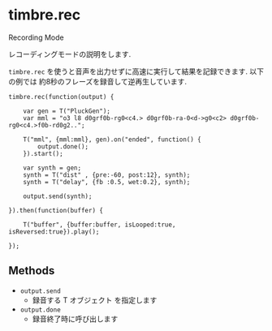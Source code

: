 timbre.rec
===============
Recording Mode

レコーディングモードの説明をします.  

`timbre.rec` を使うと音声を出力せずに高速に実行して結果を記録できます. 以下の例では 約8秒のフレーズを録音して逆再生しています.

```timbre
timbre.rec(function(output) {

    var gen = T("PluckGen");
    var mml = "o3 l8 d0grf0b-rg0<c4.> d0grf0b-ra-0<d->g0<c2> d0grf0b-rg0<c4.>f0b-rd0g2..";
    
    T("mml", {mml:mml}, gen).on("ended", function() {
        output.done();
    }).start();
    
    var synth = gen;
    synth = T("dist" , {pre:-60, post:12}, synth);
    synth = T("delay", {fb :0.5, wet:0.2}, synth);
    
    output.send(synth);

}).then(function(buffer) {
   
    T("buffer", {buffer:buffer, isLooped:true, isReversed:true}).play();
    
});
```

## Methods ##
- `output.send`
  - 録音する T オブジェクト を指定します
- `output.done`
  - 録音終了時に呼び出します
